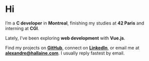 # Hi

I’m a **C developer** in **Montreal**, finishing my studies at **42 Paris** and interning at **CGI**.

Lately, I’ve been exploring **web development** with **Vue.js**.

Find my projects on [**GitHub**](https://github.com/alexandre-hallaine), connect on [**LinkedIn**](https://linkedin.com/in/alexandre-hallaine), or email me at [**alexandre@hallaine.com**](mailto:alexandre@hallaine.com). I usually reply fastest by email.
